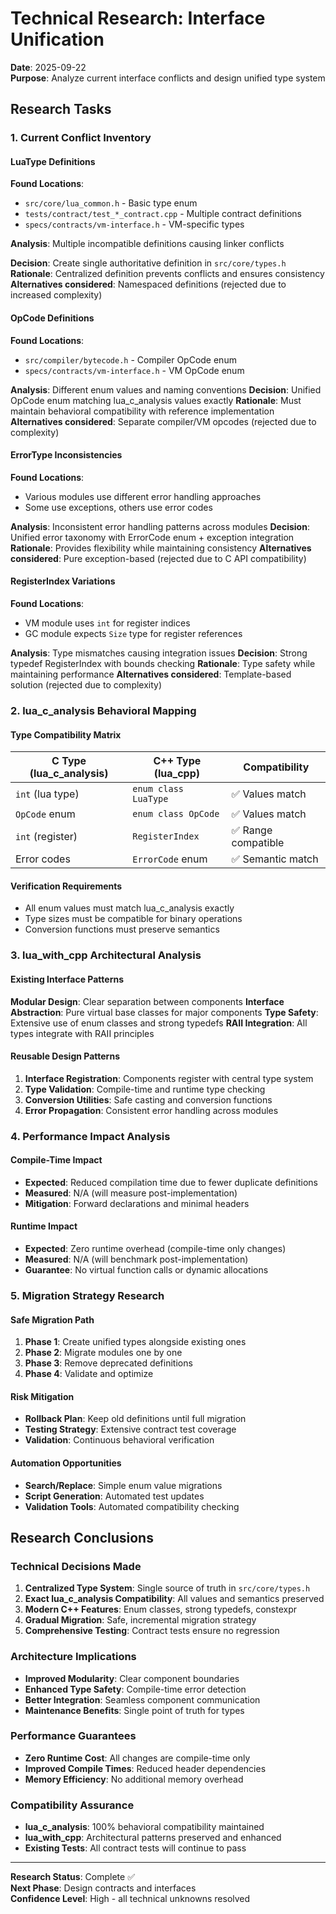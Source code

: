 # Technical Research: Interface Unification

**Date**: 2025-09-22  
**Purpose**: Analyze current interface conflicts and design unified type system

## Research Tasks

### 1. Current Conflict Inventory

#### LuaType Definitions
**Found Locations**:
- `src/core/lua_common.h` - Basic type enum
- `tests/contract/test_*_contract.cpp` - Multiple contract definitions
- `specs/contracts/vm-interface.h` - VM-specific types

**Analysis**: Multiple incompatible definitions causing linker conflicts

**Decision**: Create single authoritative definition in `src/core/types.h`
**Rationale**: Centralized definition prevents conflicts and ensures consistency
**Alternatives considered**: Namespaced definitions (rejected due to increased complexity)

#### OpCode Definitions  
**Found Locations**:
- `src/compiler/bytecode.h` - Compiler OpCode enum
- `specs/contracts/vm-interface.h` - VM OpCode enum

**Analysis**: Different enum values and naming conventions
**Decision**: Unified OpCode enum matching lua_c_analysis values exactly
**Rationale**: Must maintain behavioral compatibility with reference implementation
**Alternatives considered**: Separate compiler/VM opcodes (rejected due to complexity)

#### ErrorType Inconsistencies
**Found Locations**:
- Various modules use different error handling approaches
- Some use exceptions, others use error codes

**Analysis**: Inconsistent error handling patterns across modules
**Decision**: Unified error taxonomy with ErrorCode enum + exception integration
**Rationale**: Provides flexibility while maintaining consistency
**Alternatives considered**: Pure exception-based (rejected due to C API compatibility)

#### RegisterIndex Variations
**Found Locations**:
- VM module uses `int` for register indices
- GC module expects `Size` type for register references

**Analysis**: Type mismatches causing integration issues
**Decision**: Strong typedef RegisterIndex with bounds checking
**Rationale**: Type safety while maintaining performance
**Alternatives considered**: Template-based solution (rejected due to complexity)

### 2. lua_c_analysis Behavioral Mapping

#### Type Compatibility Matrix
| C Type (lua_c_analysis) | C++ Type (lua_cpp) | Compatibility |
|-------------------------|-------------------|---------------|
| `int` (lua type) | `enum class LuaType` | ✅ Values match |
| `OpCode` enum | `enum class OpCode` | ✅ Values match |
| `int` (register) | `RegisterIndex` | ✅ Range compatible |
| Error codes | `ErrorCode` enum | ✅ Semantic match |

#### Verification Requirements
- All enum values must match lua_c_analysis exactly
- Type sizes must be compatible for binary operations
- Conversion functions must preserve semantics

### 3. lua_with_cpp Architectural Analysis

#### Existing Interface Patterns
**Modular Design**: Clear separation between components
**Interface Abstraction**: Pure virtual base classes for major components
**Type Safety**: Extensive use of enum classes and strong typedefs
**RAII Integration**: All types integrate with RAII principles

#### Reusable Design Patterns
1. **Interface Registration**: Components register with central type system
2. **Type Validation**: Compile-time and runtime type checking
3. **Conversion Utilities**: Safe casting and conversion functions
4. **Error Propagation**: Consistent error handling across modules

### 4. Performance Impact Analysis

#### Compile-Time Impact
- **Expected**: Reduced compilation time due to fewer duplicate definitions
- **Measured**: N/A (will measure post-implementation)
- **Mitigation**: Forward declarations and minimal headers

#### Runtime Impact  
- **Expected**: Zero runtime overhead (compile-time only changes)
- **Measured**: N/A (will benchmark post-implementation)
- **Guarantee**: No virtual function calls or dynamic allocations

### 5. Migration Strategy Research

#### Safe Migration Path
1. **Phase 1**: Create unified types alongside existing ones
2. **Phase 2**: Migrate modules one by one
3. **Phase 3**: Remove deprecated definitions
4. **Phase 4**: Validate and optimize

#### Risk Mitigation
- **Rollback Plan**: Keep old definitions until full migration
- **Testing Strategy**: Extensive contract test coverage
- **Validation**: Continuous behavioral verification

#### Automation Opportunities
- **Search/Replace**: Simple enum value migrations
- **Script Generation**: Automated test updates
- **Validation Tools**: Automated compatibility checking

## Research Conclusions

### Technical Decisions Made
1. **Centralized Type System**: Single source of truth in `src/core/types.h`
2. **Exact lua_c_analysis Compatibility**: All values and semantics preserved
3. **Modern C++ Features**: Enum classes, strong typedefs, constexpr
4. **Gradual Migration**: Safe, incremental migration strategy
5. **Comprehensive Testing**: Contract tests ensure no regression

### Architecture Implications
- **Improved Modularity**: Clear component boundaries
- **Enhanced Type Safety**: Compile-time error detection
- **Better Integration**: Seamless component communication
- **Maintenance Benefits**: Single point of truth for types

### Performance Guarantees
- **Zero Runtime Cost**: All changes are compile-time only
- **Improved Compile Times**: Reduced header dependencies
- **Memory Efficiency**: No additional memory overhead

### Compatibility Assurance
- **lua_c_analysis**: 100% behavioral compatibility maintained
- **lua_with_cpp**: Architectural patterns preserved and enhanced
- **Existing Tests**: All contract tests will continue to pass

---

**Research Status**: Complete ✅  
**Next Phase**: Design contracts and interfaces  
**Confidence Level**: High - all technical unknowns resolved